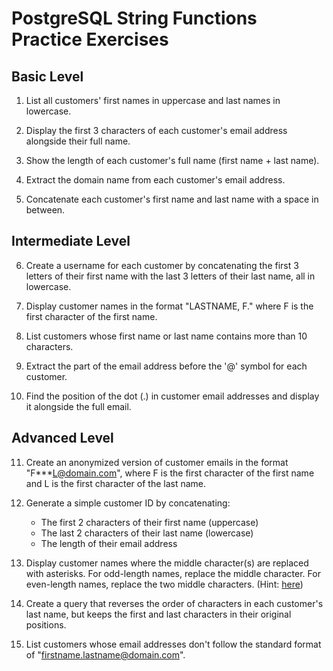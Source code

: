# PostgreSQL String Functions Practice Exercises

## Basic Level

1. List all customers' first names in uppercase and last names in lowercase.

2. Display the first 3 characters of each customer's email address alongside their full name.

3. Show the length of each customer's full name (first name + last name).

4. Extract the domain name from each customer's email address.

5. Concatenate each customer's first name and last name with a space in between.

## Intermediate Level

6. Create a username for each customer by concatenating the first 3 letters of their first name with the last 3 letters of their last name, all in lowercase.

7. Display customer names in the format "LASTNAME, F." where F is the first character of the first name.

8. List customers whose first name or last name contains more than 10 characters.

9. Extract the part of the email address before the '@' symbol for each customer.

10. Find the position of the dot (.) in customer email addresses and display it alongside the full email.

## Advanced Level

11. Create an anonymized version of customer emails in the format "F***L@domain.com", where F is the first character of the first name and L is the first character of the last name.

12. Generate a simple customer ID by concatenating:
    - The first 2 characters of their first name (uppercase)
    - The last 2 characters of their last name (lowercase)
    - The length of their email address

13. Display customer names where the middle character(s) are replaced with asterisks. For odd-length names, replace the middle character. For even-length names, replace the two middle characters.
    (Hint: [here](https://www.w3schools.com/postgresql/postgresql_case.php))

15. Create a query that reverses the order of characters in each customer's last name, but keeps the first and last characters in their original positions.

16. List customers whose email addresses don't follow the standard format of "firstname.lastname@domain.com".